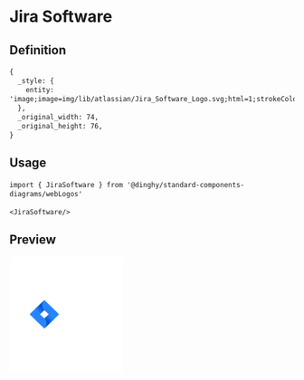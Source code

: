 # Jira Software

## Definition

```
{
  _style: { 
    entity: 'image;image=img/lib/atlassian/Jira_Software_Logo.svg;html=1;strokeColor=none;',
  },
  _original_width: 74,
  _original_height: 76,
}
```

## Usage

```
import { JiraSoftware } from '@dinghy/standard-components-diagrams/webLogos'

<JiraSoftware/>
```

## Preview

<img src="./jira-software.png" width="200"/>
